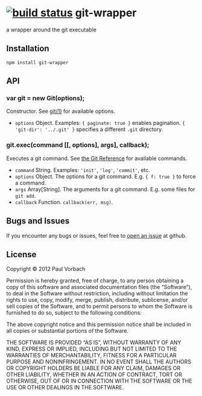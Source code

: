 [![build status](https://secure.travis-ci.org/pvorb/node-git-wrapper.png)](http://travis-ci.org/pvorb/node-git-wrapper)
git-wrapper
===========

a wrapper around the git executable

## Installation

    npm install git-wrapper

## API

### var git = new Git(options);

Constructor. See [git(1)](http://git-scm.com/docs/git) for available options.

  * `options` Object. Examples: `{ paginate: true }` enables pagination.
    `{ 'git-dir': '../.git' }` specifies a different `.git` directory.

### git.exec(command [[, options], args], callback);

Executes a git command. See [the Git Reference](http://git-scm.com/docs/) for
available commands.

  * `command`   String.         Examples: `'init'`, `'log'`, `'commit'`, etc.
  * `options`   Object.         The options for a git command. E.g.
                                `{ f: true }` to force a command.
  * `args`      Array[String].  The arguments for a git command. E.g. some
                                files for `git add`.
  * `callback`  Function.       `callback(err, msg)`.

## Bugs and Issues

If you encounter any bugs or issues, feel free to
[open an issue](https://github.com/pvorb/node-git-wrapper/issues) at github.

## License

Copyright © 2012 Paul Vorbach

Permission is hereby granted, free of charge, to any person obtaining a copy of
this software and associated documentation files (the “Software”), to deal in
the Software without restriction, including without limitation the rights to
use, copy, modify, merge, publish, distribute, sublicense, and/or sell copies of
the Software, and to permit persons to whom the Software is furnished to do so,
subject to the following conditions:

The above copyright notice and this permission notice shall be included in all
copies or substantial portions of the Software.

THE SOFTWARE IS PROVIDED “AS IS”, WITHOUT WARRANTY OF ANY KIND, EXPRESS OR
IMPLIED, INCLUDING BUT NOT LIMITED TO THE WARRANTIES OF MERCHANTABILITY, FITNESS
FOR A PARTICULAR PURPOSE AND NONINFRINGEMENT. IN NO EVENT SHALL THE AUTHORS OR
COPYRIGHT HOLDERS BE LIABLE FOR ANY CLAIM, DAMAGES OR OTHER LIABILITY, WHETHER
IN AN ACTION OF CONTRACT, TORT OR OTHERWISE, OUT OF OR IN CONNECTION WITH THE
SOFTWARE OR THE USE OR OTHER DEALINGS IN THE SOFTWARE.
